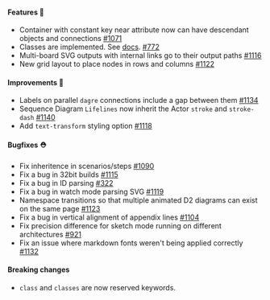 #### Features 🚀

- Container with constant key near attribute now can have descendant objects and connections [#1071](https://github.com/terrastruct/d2/pull/1071)
- Classes are implemented. See [docs](https://d2lang.com/todo). [#772](https://github.com/terrastruct/d2/pull/772)
- Multi-board SVG outputs with internal links go to their output paths [#1116](https://github.com/terrastruct/d2/pull/1116)
- New grid layout to place nodes in rows and columns [#1122](https://github.com/terrastruct/d2/pull/1122)

#### Improvements 🧹

- Labels on parallel `dagre` connections include a gap between them [#1134](https://github.com/terrastruct/d2/pull/1134)
- Sequence Diagram `Lifelines` now inherit the Actor `stroke` and `stroke-dash` [#1140](https://github.com/terrastruct/d2/pull/1140)
- Add `text-transform` styling option [#1118](https://github.com/terrastruct/d2/pull/1118)

#### Bugfixes ⛑️

- Fix inheritence in scenarios/steps [#1090](https://github.com/terrastruct/d2/pull/1090)
- Fix a bug in 32bit builds [#1115](https://github.com/terrastruct/d2/issues/1115)
- Fix a bug in ID parsing [#322](https://github.com/terrastruct/d2/issues/322)
- Fix a bug in watch mode parsing SVG [#1119](https://github.com/terrastruct/d2/issues/1119)
- Namespace transitions so that multiple animated D2 diagrams can exist on the same page [#1123](https://github.com/terrastruct/d2/issues/1123)
- Fix a bug in vertical alignment of appendix lines [#1104](https://github.com/terrastruct/d2/issues/1104)
- Fix precision difference for sketch mode running on different architectures [#921](https://github.com/terrastruct/d2/issues/921)
- Fix an issue where markdown fonts weren't being applied correctly [#1132](https://github.com/terrastruct/d2/issues/1132)

#### Breaking changes

- `class` and `classes` are now reserved keywords.
